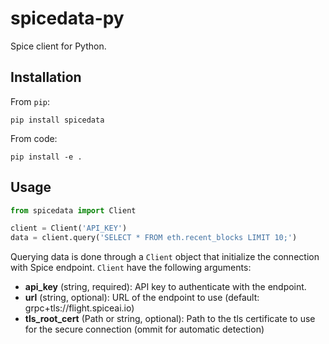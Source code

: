 # spicedata-py

Spice client for Python.


## Installation

From `pip`:

```
pip install spicedata
```

From code:

```
pip install -e .
```


## Usage

```python
from spicedata import Client

client = Client('API_KEY')
data = client.query('SELECT * FROM eth.recent_blocks LIMIT 10;')
```

Querying data is done through a `Client` object that initialize the connection with Spice endpoint. `Client` have the following arguments:

* **api_key** (string, required): API key to authenticate with the endpoint.
* **url** (string, optional): URL of the endpoint to use (default: grpc+tls://flight.spiceai.io)
* **tls_root_cert** (Path or string, optional): Path to the tls certificate to use for the secure connection (ommit for automatic detection)
